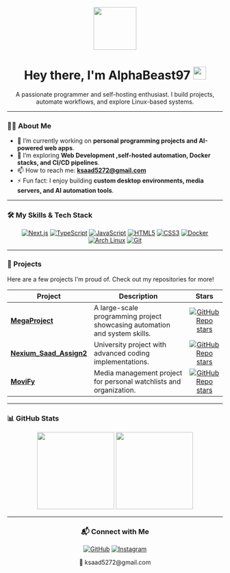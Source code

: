 <div align="center">
  <img src="https://media.giphy.com/media/M9gbBd9nbDrOTu1Mqx/giphy.gif" width="100"/>
  <h1>
    Hey there, I'm AlphaBeast97
    <img src="https://media.giphy.com/media/hvRJCLFzcasrR4ia7z/giphy.gif" width="30px"/>
  </h1>
  <p>
    A passionate programmer and self-hosting enthusiast. I build projects, automate workflows, and explore Linux-based systems.
  </p>
</div>

---

### 👨‍💻 About Me

- 🔭 I’m currently working on **personal programming projects and AI-powered web apps**.
- 🌱 I’m exploring **Web Development ,self-hosted automation, Docker stacks, and CI/CD pipelines**.
- 📫 How to reach me: **ksaad5272@gmail.com**
- ⚡ Fun fact: I enjoy building **custom desktop environments, media servers, and AI automation tools**.

---

### 🛠️ My Skills & Tech Stack

<p align="center">
  <a href="https://nextjs.org/" target="_blank" rel="noreferrer"><img src="https://img.shields.io/badge/Next.js-000000?style=for-the-badge&logo=nextdotjs&logoColor=white" alt="Next.js"/></a>
  <a href="https://www.typescriptlang.org/" target="_blank" rel="noreferrer"><img src="https://img.shields.io/badge/TypeScript-3178C6?style=for-the-badge&logo=typescript&logoColor=white" alt="TypeScript"/></a>
  <a href="https://developer.mozilla.org/en-US/docs/Web/JavaScript" target="_blank" rel="noreferrer"><img src="https://img.shields.io/badge/JavaScript-F7DF1E?style=for-the-badge&logo=javascript&logoColor=black" alt="JavaScript"/></a>
  <a href="https://developer.mozilla.org/en-US/docs/Web/HTML" target="_blank" rel="noreferrer"><img src="https://img.shields.io/badge/HTML5-E34F26?style=for-the-badge&logo=html5&logoColor=white" alt="HTML5"/></a>
  <a href="https://developer.mozilla.org/en-US/docs/Web/CSS" target="_blank" rel="noreferrer"><img src="https://img.shields.io/badge/CSS3-1572B6?style=for-the-badge&logo=css3&logoColor=white" alt="CSS3"/></a>
  <a href="https://www.docker.com/" target="_blank" rel="noreferrer"><img src="https://img.shields.io/badge/Docker-2496ED?style=for-the-badge&logo=docker&logoColor=white" alt="Docker"/></a>
  <a href="https://www.archlinux.org/" target="_blank" rel="noreferrer"><img src="https://img.shields.io/badge/Arch_Linux-1793D1?style=for-the-badge&logo=arch-linux&logoColor=white" alt="Arch Linux"/></a>
  <a href="https://git-scm.com/" target="_blank" rel="noreferrer"><img src="https://img.shields.io/badge/Git-F05032?style=for-the-badge&logo=git&logoColor=white" alt="Git"/></a>
</p>

---

### 🚀 Projects
Here are a few projects I'm proud of. Check out my repositories for more!

| Project | Description | Stars |
|---------|-------------|:-----:|
| **[MegaProject](https://github.com/AlphaBeast97/MegaProject)** | A large-scale programming project showcasing automation and system skills. | [![GitHub Repo stars](https://img.shields.io/github/stars/AlphaBeast97/MegaProject?style=social)](https://github.com/AlphaBeast97/MegaProject) |
| **[Nexium_Saad_Assign2](https://github.com/AlphaBeast97/Nexium_Saad_Assign2)** | University project with advanced coding implementations. | [![GitHub Repo stars](https://img.shields.io/github/stars/AlphaBeast97/Nexium_Saad_Assign2?style=social)](https://github.com/AlphaBeast97/Nexium_Saad_Assign2) |
| **[MoviFy](https://github.com/AlphaBeast97/MoviFy)** | Media management project for personal watchlists and organization. | [![GitHub Repo stars](https://img.shields.io/github/stars/AlphaBeast97/MoviFy?style=social)](https://github.com/AlphaBeast97/MoviFy) |

---

### 📊 GitHub Stats

<p align="center">
  <img height="180em" src="https://github-readme-stats.vercel.app/api?username=AlphaBeast97&show_icons=true&theme=tokyonight&include_all_commits=true&count_private=true"/>
  <img height="180em" src="https://github-readme-stats.vercel.app/api/top-langs/?username=AlphaBeast97&layout=compact&langs_count=8&theme=tokyonight"/>
</p>

---
<div align="center">
  <h3>📬 Connect with Me</h3>
  <p>
    <a href="https://github.com/AlphaBeast97" target="_blank"><img src="https://img.shields.io/badge/GitHub-100000?style=for-the-badge&logo=github&logoColor=white" alt="GitHub"/></a>
    <a href="https://www.instagram.com/your_instagram_username" target="_blank"><img src="https://img.shields.io/badge/Instagram-E1306C?style=for-the-badge&logo=instagram&logoColor=white" alt="Instagram"/></a>
  </p>
  <p>
    📧 ksaad5272@gmail.com
  </p>
</div>

